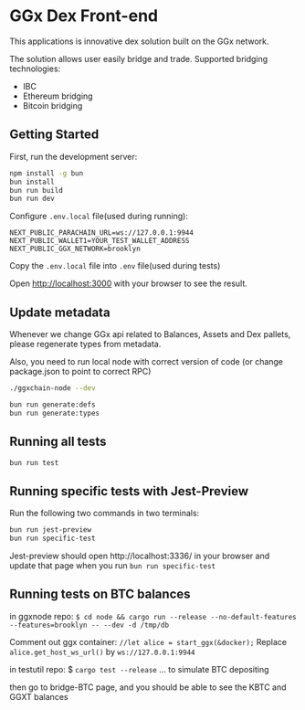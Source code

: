 # GGx Dex Front-end

This applications is innovative dex solution built on the GGx network.

The solution allows user easily bridge and trade.
Supported bridging technologies:

* IBC
* Ethereum bridging
* Bitcoin bridging

## Getting Started

First, run the development server:

```bash
npm install -g bun
bun install
bun run build
bun run dev
```

Configure `.env.local` file(used during running):
```
NEXT_PUBLIC_PARACHAIN_URL=ws://127.0.0.1:9944
NEXT_PUBLIC_WALLET1=YOUR_TEST_WALLET_ADDRESS
NEXT_PUBLIC_GGX_NETWORK=brooklyn
```

Copy the `.env.local` file into `.env` file(used during tests)

Open [http://localhost:3000](http://localhost:3000) with your browser to see the result.

## Update metadata

Whenever we change GGx api related to Balances, Assets and Dex pallets, please regenerate types from metadata.

Also, you need to run local node with correct version of code (or change package.json to point to correct RPC)

```bash
./ggxchain-node --dev

bun run generate:defs
bun run generate:types
```

## Running all tests

```bash
bun run test
```
## Running specific tests with Jest-Preview
Run the following two commands in two terminals:

```bash
bun run jest-preview
bun run specific-test
```
Jest-preview should open http://localhost:3336/ in your browser and update that page when you run `bun run specific-test`

## Running tests on BTC balances
in ggxnode repo: `$ cd node && cargo run --release --no-default-features --features=brooklyn -- --dev -d /tmp/db`

Comment out ggx container: `//let alice = start_ggx(&docker);`
Replace `alice.get_host_ws_url()` by `ws://127.0.0.1:9944`

in testutil repo: $ `cargo test --release`
... to simulate BTC depositing

then go to bridge-BTC page, and you should be able to see the KBTC and GGXT balances